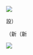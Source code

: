 ![](https://www.nta.go.jp/tmp/4b99b434-612a-49f6-ae28-85d74a600961/images/2dd2ef6773565e84696923a9a2f5927ff31c4c3bc5d56be59b5a93bb0558be61.jpg)

設）

（新（新

![](https://www.nta.go.jp/tmp/4b99b434-612a-49f6-ae28-85d74a600961/images/798c16d5a69200fdbb5ffadfb5040f44733f6b9e1bc4844d4fcbc35ba32c430a.jpg)